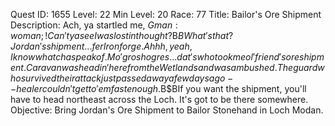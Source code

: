 Quest ID: 1655
Level: 22
Min Level: 20
Race: 77
Title: Bailor's Ore Shipment
Description: Ach, ya startled me, $G man:woman;! Can't ya see I was lost in thought?$B$BWhat's that? Jordan's shipment... fer Ironforge. Ahhh, yeah, I know whatcha speak of. Mo'grosh ogres... dat's who took me ol' friend's ore shipment. Caravan was headin' here from the Wetlands and was ambushed. The guard who survived their attack just passed away a few days ago--healer couldn't get to 'em fast enough.$B$BIf you want the shipment, you'll have to head northeast across the Loch. It's got to be there somewhere.
Objective: Bring Jordan's Ore Shipment to Bailor Stonehand in Loch Modan.

